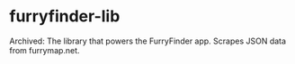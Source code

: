 # furryfinder-lib
Archived: The library that powers the FurryFinder app. Scrapes JSON data from furrymap.net.
